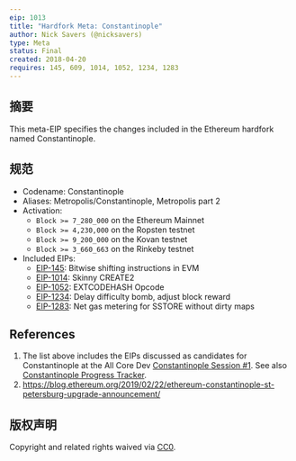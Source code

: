 ```yaml
---
eip: 1013
title: "Hardfork Meta: Constantinople"
author: Nick Savers (@nicksavers)
type: Meta
status: Final
created: 2018-04-20
requires: 145, 609, 1014, 1052, 1234, 1283
---
```


## 摘要

This meta-EIP specifies the changes included in the Ethereum hardfork named Constantinople.

## 规范

- Codename: Constantinople
- Aliases: Metropolis/Constantinople, Metropolis part 2
- Activation:
  - `Block >= 7_280_000` on the Ethereum Mainnet
  - `Block >= 4,230,000` on the Ropsten testnet
  - `Block >= 9_200_000` on the Kovan testnet
  - `Block >= 3_660_663` on the Rinkeby testnet
- Included EIPs:
  - [EIP-145](./eip-145.md): Bitwise shifting instructions in EVM
  - [EIP-1014](./eip-1014.md): Skinny CREATE2
  - [EIP-1052](./eip-1052.md): EXTCODEHASH Opcode
  - [EIP-1234](./eip-1234.md): Delay difficulty bomb, adjust block reward
  - [EIP-1283](./eip-1283.md): Net gas metering for SSTORE without dirty maps

## References

1. The list above includes the EIPs discussed as candidates for Constantinople at the All Core Dev [Constantinople Session #1](https://github.com/ethereum/pm/issues/55). See also [Constantinople Progress Tracker](https://github.com/ethereum/pm/wiki/Constantinople-Progress-Tracker).
2. https://blog.ethereum.org/2019/02/22/ethereum-constantinople-st-petersburg-upgrade-announcement/

## 版权声明

Copyright and related rights waived via [CC0](../LICENSE.md).
